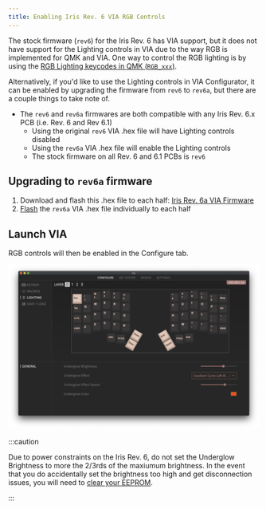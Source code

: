 ```yaml
---
title: Enabling Iris Rev. 6 VIA RGB Controls
---
```


The stock firmware (`rev6`) for the Iris Rev. 6 has VIA support, but it does not have support for the Lighting controls in VIA due to the way RGB is implemented for QMK and VIA. One way to control the RGB lighting is by using the [RGB Lighting keycodes in QMK (`RGB_xxx`)](https://docs.qmk.fm/#/keycodes?id=rgb-lighting).

Alternatively, if you'd like to use the Lighting controls in VIA Configurator, it can be enabled by upgrading the firmware from `rev6` to `rev6a`, but there are a couple things to take note of.

- The `rev6` and `rev6a` firmwares are both compatible with any Iris Rev. 6.x PCB (i.e. Rev. 6 and Rev 6.1)
  - Using the original `rev6` VIA .hex file will have Lighting controls disabled
  - Using the `rev6a` VIA .hex file will enable the Lighting controls
  - The stock firmware on all Rev. 6 and 6.1 PCBs is `rev6`

## Upgrading to `rev6a` firmware

1. Download and flash this .hex file to each half: [Iris Rev. 6a VIA Firmware](../static/misc/keebio_iris_rev6a_via.hex)
2. [Flash](flashing-firmware#flashing-atmega32u4-dfu-bootloader) the `rev6a` VIA .hex file individually to each half

## Launch VIA

RGB controls will then be enabled in the Configure tab.

![](./assets/images/via/iris-rev6a-lighting.png)

:::caution

Due to power constraints on the Iris Rev. 6, do not set the Underglow Brightness to more the 2/3rds of the maxiumum brightness. In the event that you do accidentally set the brightness too high and get disconnection issues, you will need to [clear your EEPROM](reset-eeprom).

:::